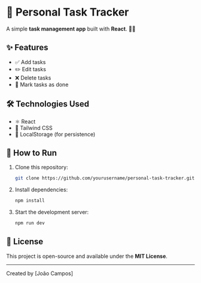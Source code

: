 # 📌 Personal Task Tracker

A simple **task management app** built with **React**. 📝🚀

## ✨ Features
- ✅ Add tasks
- ✏️ Edit tasks
- ❌ Delete tasks
- 📌 Mark tasks as done

## 🛠 Technologies Used
- ⚛️ React
- 🎨 Tailwind CSS
- 💾 LocalStorage (for persistence)

## 🚀 How to Run
1. Clone this repository:
   ```sh
   git clone https://github.com/yourusername/personal-task-tracker.git
   ```
2. Install dependencies:
   ```sh
   npm install
   ```
3. Start the development server:
   ```sh
   npm run dev
   ```

## 📜 License
This project is open-source and available under the **MIT License**.

---
Created by [João Campos]

